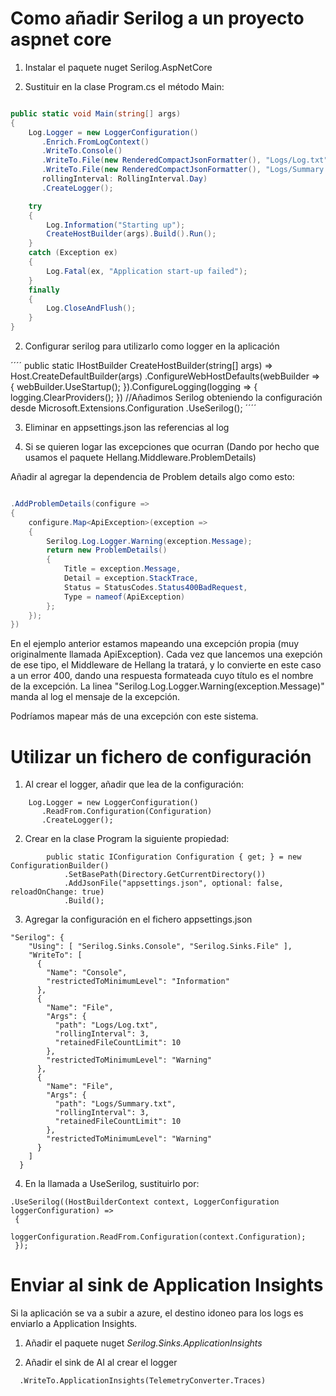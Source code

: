 # Como añadir Serilog a un proyecto aspnet core

1. Instalar el paquete nuget Serilog.AspNetCore

2. Sustituir en la clase Program.cs el método Main:

````csharp

public static void Main(string[] args)
{
    Log.Logger = new LoggerConfiguration()
       .Enrich.FromLogContext()
       .WriteTo.Console()
       .WriteTo.File(new RenderedCompactJsonFormatter(), "Logs/Log.txt", rollingInterval: RollingInterval.Day)
       .WriteTo.File(new RenderedCompactJsonFormatter(), "Logs/Summary.txt", restrictedToMinimumLevel: Serilog.Events.LogEventLevel.Warning,
       rollingInterval: RollingInterval.Day)
       .CreateLogger();

    try
    {
        Log.Information("Starting up");
        CreateHostBuilder(args).Build().Run();
    }
    catch (Exception ex)
    {
        Log.Fatal(ex, "Application start-up failed");
    }
    finally
    {
        Log.CloseAndFlush();
    }
}

````

2. Configurar serilog para utilizarlo como logger en la aplicación

´´´´
  public static IHostBuilder CreateHostBuilder(string[] args) =>
            Host.CreateDefaultBuilder(args)
                .ConfigureWebHostDefaults(webBuilder =>
                {
                    webBuilder.UseStartup<Startup>();
                }).ConfigureLogging(logging =>
                {
                    logging.ClearProviders();
                })
                 //Añadimos Serilog obteniendo la configuración desde Microsoft.Extensions.Configuration
                 .UseSerilog();
´´´´

3. Eliminar en appsettings.json las referencias al log

4. Si se quieren logar las excepciones que ocurran (Dando por hecho que usamos el paquete Hellang.Middleware.ProblemDetails)

Añadir al agregar la dependencia de Problem details algo como esto:

````csharp

.AddProblemDetails(configure =>
{
    configure.Map<ApiException>(exception =>
    {
        Serilog.Log.Logger.Warning(exception.Message);
        return new ProblemDetails()
        {
            Title = exception.Message,
            Detail = exception.StackTrace,
            Status = StatusCodes.Status400BadRequest,
            Type = nameof(ApiException)
        };
    });
})
````

En el ejemplo anterior estamos mapeando una excepción propia (muy originalmente llamada ApiException). Cada vez que lancemos una exepción de ese tipo, el Middleware de Hellang la tratará, y lo convierte en este caso a un error 400, dando una respuesta formateada cuyo título es el nombre de la excepción.
La linea "Serilog.Log.Logger.Warning(exception.Message)" manda al log el mensaje de la excepción.

Podríamos mapear más de una excepción con este sistema.

# Utilizar un fichero de configuración

1. Al crear el logger, añadir que lea de la configuración:

````
    Log.Logger = new LoggerConfiguration()
       .ReadFrom.Configuration(Configuration)
       .CreateLogger();
````

2. Crear en la clase Program la siguiente propiedad:
````
        public static IConfiguration Configuration { get; } = new ConfigurationBuilder()
            .SetBasePath(Directory.GetCurrentDirectory())
            .AddJsonFile("appsettings.json", optional: false, reloadOnChange: true)
            .Build();
````

3. Agregar la configuración en el fichero appsettings.json
````
"Serilog": {
    "Using": [ "Serilog.Sinks.Console", "Serilog.Sinks.File" ],
    "WriteTo": [
      {
        "Name": "Console",
        "restrictedToMinimumLevel": "Information"
      },
      {
        "Name": "File",
        "Args": {
          "path": "Logs/Log.txt",
          "rollingInterval": 3,
          "retainedFileCountLimit": 10
        },
        "restrictedToMinimumLevel": "Warning"
      },
      {
        "Name": "File",
        "Args": {
          "path": "Logs/Summary.txt",
          "rollingInterval": 3,
          "retainedFileCountLimit": 10
        },
        "restrictedToMinimumLevel": "Warning"
      }
    ]
  }
````

4. En la llamada a UseSerilog, sustituirlo por:
````
.UseSerilog((HostBuilderContext context, LoggerConfiguration loggerConfiguration) =>
 {
     loggerConfiguration.ReadFrom.Configuration(context.Configuration);
 });
````

# Enviar al sink de Application Insights

Si la aplicación se va a subir a azure, el destino idoneo para los logs es enviarlo a Application Insights.

1. Añadir el paquete nuget *Serilog.Sinks.ApplicationInsights*

2. Añadir el sink de AI al crear el logger

````
  .WriteTo.ApplicationInsights(TelemetryConverter.Traces)
````

